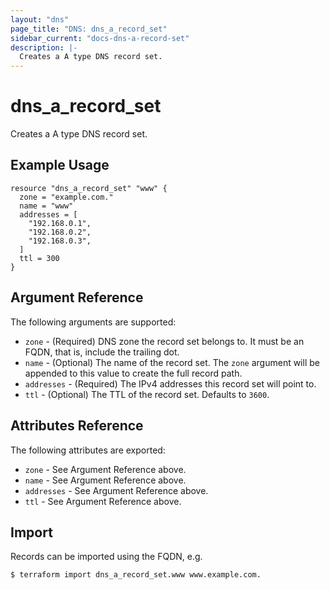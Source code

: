 ```yaml
---
layout: "dns"
page_title: "DNS: dns_a_record_set"
sidebar_current: "docs-dns-a-record-set"
description: |-
  Creates a A type DNS record set.
---
```


# dns_a_record_set

Creates a A type DNS record set.

## Example Usage

```hcl
resource "dns_a_record_set" "www" {
  zone = "example.com."
  name = "www"
  addresses = [
    "192.168.0.1",
    "192.168.0.2",
    "192.168.0.3",
  ]
  ttl = 300
}
```

## Argument Reference

The following arguments are supported:

* `zone` - (Required) DNS zone the record set belongs to. It must be an FQDN, that is, include the trailing dot.
* `name` - (Optional) The name of the record set. The `zone` argument will be appended to this value to create the full record path.
* `addresses` - (Required) The IPv4 addresses this record set will point to.
* `ttl` - (Optional) The TTL of the record set. Defaults to `3600`.

## Attributes Reference

The following attributes are exported:

* `zone` - See Argument Reference above.
* `name` - See Argument Reference above.
* `addresses` - See Argument Reference above.
* `ttl` - See Argument Reference above.

## Import

Records can be imported using the FQDN, e.g.

```
$ terraform import dns_a_record_set.www www.example.com.
```
